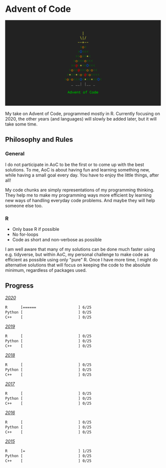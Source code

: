 # Advent of Code 

![](aoc.png)

My take on Advent of Code, programmed mostly in R. 
Currently focusing on 2020, the other years (and languages) will slowly be added later, but it will take some time.

## Philosophy and Rules

### General

I do not participate in AoC to be the first or to come up with the best solutions. To me, AoC is about having fun and learning something new, while having a small goal every day. You have to enjoy the little things, after all!

My code chunks are simply representations of my programming thinking. They help me to make my programming ways more efficient by learning new ways of handling everyday code problems. And maybe they will help someone else too.

### R

* Only base R if possible
* No for-loops
* Code as short and non-verbose as possible

I am well aware that many of my solutions can be done much faster using e.g. tidyverse, but within AoC, my personal challenge to make code as efficient as possible using only "pure" R. Once I have more time, I might do alternative solutions that will focus on keeping the code to the absolute minimum, regardless of packages used.

## Progress

[*2020*](/2020/)

    R      [======                   ] 6/25
    Python [                         ] 0/25
    C++    [                         ] 0/25
    
[*2019*](/2019/)

    R      [                         ] 0/25
    Python [                         ] 0/25
    C++    [                         ] 0/25

[*2018*](/2018/)
    
    R      [                         ] 0/25
    Python [                         ] 0/25
    C++    [                         ] 0/25
    
[*2017*](/2017/)

    R      [                         ] 0/25
    Python [                         ] 0/25
    C++    [                         ] 0/25

[*2016*](/2016/)

    R      [                         ] 0/25
    Python [                         ] 0/25
    C++    [                         ] 0/25

[*2015*](/2015/)

    R      [=                        ] 1/25
    Python [                         ] 0/25
    C++    [                         ] 0/25
